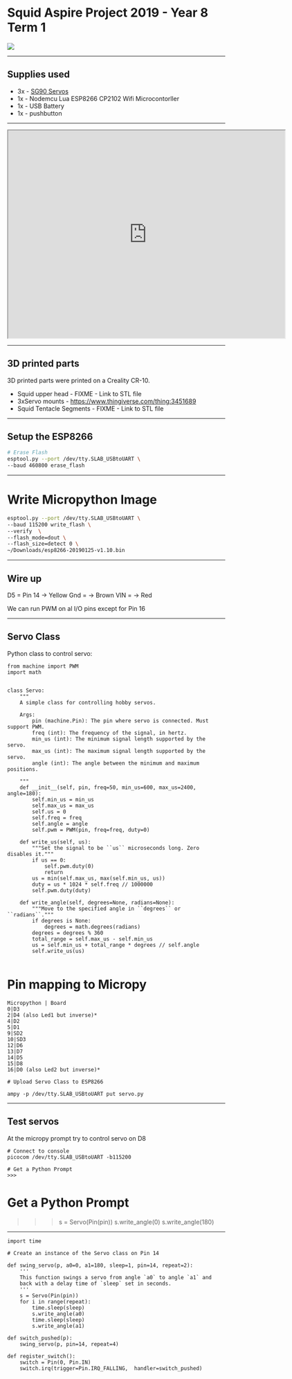 
# Squid Aspire Project 2019 - Year 8 Term 1 

![](https://jduckles-dropshare.s3-us-west-2.amazonaws.com/IMG_20190324_141346.jpg)

---

## Supplies used 

* 3x - [SG90 Servos](http://www.ee.ic.ac.uk/pcheung/teaching/DE1_EE/stores/sg90_datasheet.pdf)
* 1x - Nodemcu Lua ESP8266 CP2102 Wifi Microcontorller
* 1x - USB Battery 
* 1x - pushbutton

---

<iframe src="https://drive.google.com/file/d/1abEFXJFJ8sHjzLEGWEIlEMn0OekTuqwE/preview" width="640" height="480"></iframe>

---

## 3D printed parts

3D printed parts were printed on a Creality CR-10. 

* Squid upper head - FIXME - Link to STL file
* 3xServo mounts - https://www.thingiverse.com/thing:3451689
* Squid Tentacle Segments - FIXME - Link to STL file

---

## Setup the ESP8266 
```bash
# Erase Flash
esptool.py --port /dev/tty.SLAB_USBtoUART \
--baud 460800 erase_flash 
```

---

# Write Micropython Image 

```bash
esptool.py --port /dev/tty.SLAB_USBtoUART \
--baud 115200 write_flash \
--verify  \
--flash_mode=dout \
--flash_size=detect 0 \
~/Downloads/esp8266-20190125-v1.10.bin

```

---

## Wire up 

D5 = Pin 14 -> Yellow
Gnd = -> Brown
VIN = -> Red

We can run PWM on al I/O pins except for Pin 16

---

## Servo Class 

Python class to control servo:

```
from machine import PWM
import math


class Servo:
    """
    A simple class for controlling hobby servos.

    Args:
        pin (machine.Pin): The pin where servo is connected. Must support PWM.
        freq (int): The frequency of the signal, in hertz.
        min_us (int): The minimum signal length supported by the servo.
        max_us (int): The maximum signal length supported by the servo.
        angle (int): The angle between the minimum and maximum positions.

    """
    def __init__(self, pin, freq=50, min_us=600, max_us=2400, angle=180):
        self.min_us = min_us
        self.max_us = max_us
        self.us = 0
        self.freq = freq
        self.angle = angle
        self.pwm = PWM(pin, freq=freq, duty=0)

    def write_us(self, us):
        """Set the signal to be ``us`` microseconds long. Zero disables it."""
        if us == 0:
            self.pwm.duty(0)
            return
        us = min(self.max_us, max(self.min_us, us))
        duty = us * 1024 * self.freq // 1000000
        self.pwm.duty(duty)

    def write_angle(self, degrees=None, radians=None):
        """Move to the specified angle in ``degrees`` or ``radians``."""
        if degrees is None:
            degrees = math.degrees(radians)
        degrees = degrees % 360
        total_range = self.max_us - self.min_us
        us = self.min_us + total_range * degrees // self.angle
        self.write_us(us)


```

# Pin mapping to Micropy
```
Micropython | Board
0|D3
2|D4 (also Led1 but inverse)*
4|D2
5|D1
9|SD2
10|SD3
12|D6
13|D7
14|D5
15|D8
16|D0 (also Led2 but inverse)*

```

```
# Upload Servo Class to ESP8266

ampy -p /dev/tty.SLAB_USBtoUART put servo.py

```

---

## Test servos

At the micropy prompt try to control servo on D8 
```
# Connect to console
picocom /dev/tty.SLAB_USBtoUART -b115200

# Get a Python Prompt 
>>>
```
# Get a Python Prompt 
>>> s = Servo(Pin(pin))
>>> s.write_angle(0)
>>> s.write_angle(180)


---

```
import time

# Create an instance of the Servo class on Pin 14

def swing_servo(p, a0=0, a1=180, sleep=1, pin=14, repeat=2):
    '''
    This function swings a servo from angle `a0` to angle `a1` and
    back with a delay time of `sleep` set in seconds.
    '''
    s = Servo(Pin(pin))
    for i in range(repeat):
        time.sleep(sleep)
        s.write_angle(a0)
        time.sleep(sleep)
        s.write_angle(a1)

def switch_pushed(p):
    swing_servo(p, pin=14, repeat=4)

def register_switch():
    switch = Pin(0, Pin.IN)
    switch.irq(trigger=Pin.IRQ_FALLING,  handler=switch_pushed)
    
```

